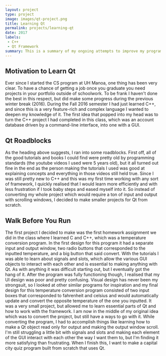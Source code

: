 ```yaml
---
layout: project
type: project
image: images/qt-project.png
title: Learning Qt
permalink: projects/learning-qt
date: 2017
labels:
 - C++
 - Qt Framework
summary: This is a summary of my ongoing attempts to improve my programming/C++ skills and learn Qt.
---
```


## Motivation to Learn Qt

Ever since I started the CS program at UH Manoa, one thing has been very clear. To have a chance of getting a job once you graduate you need projects in your portfolio outside of schoolwork. To be frank I haven't done the best in this respect, but did make some progress during the previous winter break (2016). During the Fall 2016 semester I had just learned C++, and since this is a very feature-rich and complex language I wanted to deepen my knowledge of it. The first idea that popped into my head was to turn the C++ project I had completed in this class, which was an account database driven by a command-line interface, into one with a GUI.

## Qt Roadblocks

As the heading above suggests, I ran into some roadblocks. First off, all of the good tutorials and books I could find were pretty old by programming standards (the youtube videos I used were 5 years old), but it all turned out fine in the end as the person making the tutorials I used was good at explaining concepts and everything in those videos still held true. Since I was still pretty new to C++ and this was my first time working with any sort of framework, I quickly realised that I would learn more efficiently and with less frustration if I took baby steps and eased myself into it. So instead of converting my whole project which would require a ton of input and output with scrolling windows, I decided to make smaller projects for Qt from scratch. 

## Walk Before You Run

The first project I decided to make was the first homework assignment we did in the class where I learned C and C++, which was a temperature conversion program. In the first design for this program it had a separate input and output window, two radio buttons that corresponded to the inputted temperature, and a big button that said convert. With the tutorials I was able to learn about signals and slots, which allow the various GUI objects to interact with each other and is essential to making anything with Qt. As with anything it was difficult starting out, but I eventually got the hang of it. After the program was fully functioning though, I realised that my UI design was poor and pretty confusing. Visual design has never been my strongsuit, so I looked at other similar programs for inspiration and my final design for this temperature conversion program consisted of two input boxes that corresponded to fahrenheit and celsius and would automatically update and convert the opposite temperature of the one you inputted. It was a very small project, but allowed me to learn essential parts of Qt and how to work with the framework. I am now in the middle of my original idea which was to convert the project, but still have a ways to go with it. While converting the program, I had to accomplish things like learning how to make a Qt object read only for output and making the output window scroll. I'm still struggling a little bit with signals and slots and making each element of the GUI interact with each other the way I want them to, but I'm finding it more satisfying than frustrating. When I finish this, I want to make a capital city quiz program built from scratch that uses Qt.
